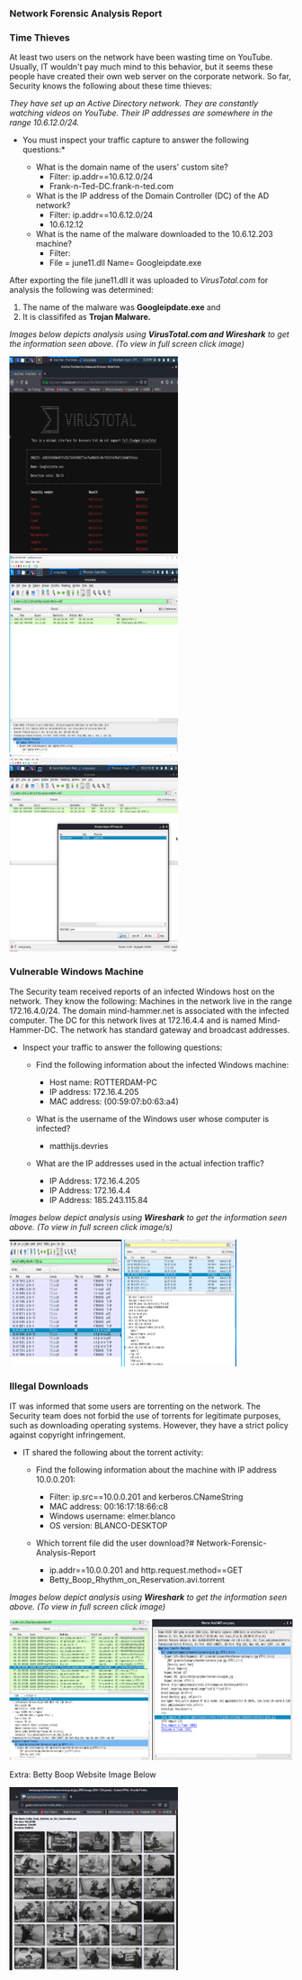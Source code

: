 ### Network Forensic Analysis Report



### Time Thieves

At least two users on the network have been wasting time on YouTube. Usually, IT wouldn't pay much mind to this behavior, but it seems these people have created their own web server on the corporate network. So far, Security knows the following about these time thieves:

*They have set up an Active Directory network.*
*They are constantly watching videos on YouTube.*
*Their IP addresses are somewhere in the range 10.6.12.0/24.*

- You must inspect your traffic capture to answer the following questions:*

    -  What is the domain name of the users' custom site?
       -  Filter: ip.addr==10.6.12.0/24
       -  Frank-n-Ted-DC.frank-n-ted.com  
    -  What is the IP address of the Domain Controller (DC) of the AD network?
       -  Filter: ip.addr==10.6.12.0/24
       -  10.6.12.12
    -  What is the name of the malware downloaded to the 10.6.12.203 machine?
       -  Filter:
       -  File = june11.dll   Name= Googleipdate.exe

After exporting the file june11.dll it was uploaded to *VirusTotal.com* for analysis
the following was determined:

1. The name of the malware was **Googleipdate.exe** and
2. It is classififed as **Trojan Malware.**

*Images below depicts analysis using **VirusTotal.com and Wireshark** to get the information seen above. (To view in full screen click image)*

<img src="https://github.com/Tamie13/Network-Forensic-Analysis-Report/blob/main/Network%20Analysis%20Images/VirustTotal%20Findings.png" width="300" height="350"> <img src="https://github.com/Tamie13/Network-Forensic-Analysis-Report/blob/main/Wireshark/Malware%20File.png" width="300" height="350"> <img src="https://github.com/Tamie13/Network-Forensic-Analysis-Report/blob/main/Wireshark/Export%20Object%20Filter%20For%20File.png" width="300" height="350">


### Vulnerable Windows Machine

The Security team received reports of an infected Windows host on the network. They know the following:
Machines in the network live in the range 172.16.4.0/24. The domain mind-hammer.net is associated with the infected computer.
The DC for this network lives at 172.16.4.4 and is named Mind-Hammer-DC.
The network has standard gateway and broadcast addresses.

-  Inspect your traffic to answer the following questions:

    -  Find the following information about the infected Windows machine:
       -  Host name: ROTTERDAM-PC
       -  IP address:  172.16.4.205
       -  MAC address: (00:59:07:b0:63:a4)

    -  What is the username of the Windows user whose computer is infected?
       -  matthijs.devries

    -  What are the IP addresses used in the actual infection traffic?
       -  IP Address: 172.16.4.205
       -  IP Address: 172.16.4.4
       -  IP Address: 185.243.115.84

*Images below depict analysis using **Wireshark** to get the information seen above. (To view in full screen click image/s)*

<img src="https://github.com/Tamie13/Network-Forensic-Analysis-Report/blob/main/Wireshark/kerberos.CNameString%20and%20ip.addr%3D%3D172.16.4.0:24.png" width="200" height="225"> <img src="https://github.com/Tamie13/Network-Forensic-Analysis-Report/blob/main/Wireshark/bootp%20Domain%20Name.png" width="200" height="225">

### Illegal Downloads

IT was informed that some users are torrenting on the network. The Security team does not forbid the use of torrents for legitimate purposes, such as downloading operating systems. However, they have a strict policy against copyright infringement.

-  IT shared the following about the torrent activity:

    -  Find the following information about the machine with IP address 10.0.0.201:
       -  Filter: ip.src==10.0.0.201 and kerberos.CNameString
       -  MAC address:  00:16:17:18:66:c8
       -  Windows username:  elmer.blanco
       -  OS version:  BLANCO-DESKTOP

    -  Which torrent file did the user download?# Network-Forensic-Analysis-Report
       -  ip.addr==10.0.0.201 and http.request.method==GET
       -  Betty_Boop_Rhythm_on_Reservation.avi.torrent

*Images below depict analysis using **Wireshark** to get the information seen above. (To view in full screen click image)*

<img src="https://github.com/Tamie13/Network-Forensic-Analysis-Report/blob/main/Network%20Analysis%20Images/ip.addr%3D%3D%20%26%26%20http.request.method%3D%3DGET%20(torrent).png" width="250" height="250"> <img src="https://github.com/Tamie13/Network-Forensic-Analysis-Report/blob/main/Network%20Analysis%20Images/Torrent%20%26%20Betty%20Boop.png" width="250" height="250">

Extra: Betty Boop Website Image Below

<img src="https://github.com/Tamie13/Network-Forensic-Analysis-Report/blob/main/Network%20Analysis%20Images/Betty%20Boop.png" width=" 300" height=" 325">
